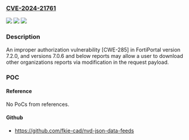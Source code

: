 ### [CVE-2024-21761](https://cve.mitre.org/cgi-bin/cvename.cgi?name=CVE-2024-21761)
![](https://img.shields.io/static/v1?label=Product&message=FortiPortal&color=blue)
![](https://img.shields.io/static/v1?label=Version&message=%3D%207.2.0%20&color=brighgreen)
![](https://img.shields.io/static/v1?label=Vulnerability&message=Improper%20access%20control&color=brighgreen)

### Description

An improper authorization vulnerability [CWE-285] in FortiPortal version 7.2.0, and versions 7.0.6 and below reports may allow a user to download other organizations reports via modification in the request payload.

### POC

#### Reference
No PoCs from references.

#### Github
- https://github.com/fkie-cad/nvd-json-data-feeds

